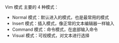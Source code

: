 Vim 模式
主要的 4 种模式：
- Normal 模式：默认进入的模式，也是最常用的模式
- Insert 模式：插入模式，像正常的文本编辑器一样输入
- Command 模式：命令模式，在底部输入命令
- Visual 模式：可视模式，对文本进行选择